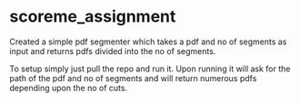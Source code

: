 # scoreme_assignment

Created a simple pdf segmenter which takes a pdf and no of segments as input and returns pdfs divided into the no of segments.

To setup simply just pull the repo and run it.
Upon running it will ask for the path of the pdf and no of segments and will return numerous pdfs depending upon the no of cuts.
